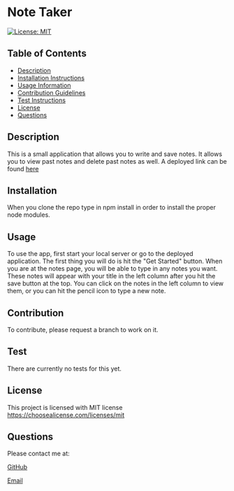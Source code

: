 # Note Taker
  [![License: MIT](https://img.shields.io/badge/License-MIT-yellow.svg)](https://opensource.org/licenses/MIT)
  
  ## Table of Contents
  
  * [Description](#description)
  * [Installation Instructions](#installation)
  * [Usage Information](#usage)
  * [Contribution Guidelines](#contribution)
  * [Test Instructions](#test)
  * [License](#license)
  * [Questions](#questions)
  
  ## Description
  
  This is a small application that allows you to write and save notes. It allows you to view past notes and delete past notes as well. A deployed link can be found [here](https://note-taker-risseler.herokuapp.com/)
  
  ## Installation
  
  When you clone the repo type in npm install in order to install the proper node modules.
  
  ## Usage
  
  To use the app, first start your local server or go to the deployed application. The first thing you will do is hit the "Get Started" button. When you are at the notes page, you will be able to type in any notes you want. These notes will appear with your title in the left column after you hit the save button at the top. You can click on the notes in the left column to view them, or you can hit the pencil icon to type a new note.
  
  ## Contribution
  
  To contribute, please request a branch to work on it.
  
  ## Test
  
  There are currently no tests for this yet.
  
  ## License
  This project is licensed with MIT license
  https://choosealicense.com/licenses/mit
  
  ## Questions
  
  Please contact me at:
  
  [GitHub](https://www.github.com/chrisrisseler)
  
  [Email](chrisrisseler43@gmail.com)
